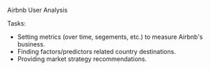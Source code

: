 Airbnb User Analysis

Tasks:
- Setting metrics (over time, segements, etc.) to measure Airbnb's business.
- Finding factors/predictors related country destinations.
- Providing market strategy recommendations.
